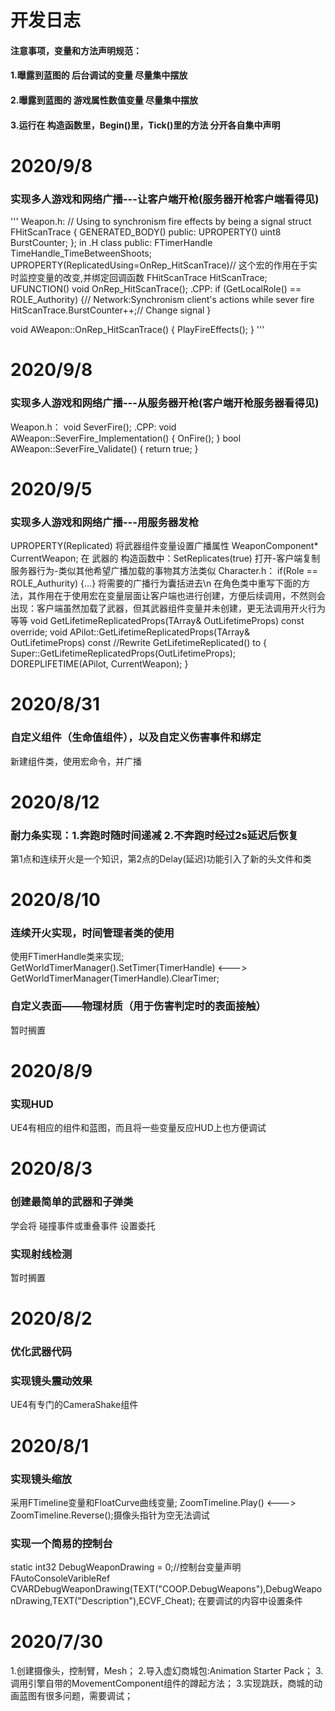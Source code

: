 # 开发日志
#### 注意事项，变量和方法声明规范：
#### 1.曝露到蓝图的 后台调试的变量       尽量集中摆放
#### 2.曝露到蓝图的 游戏属性数值变量     尽量集中摆放
#### 3.运行在 构造函数里，Begin()里，Tick()里的方法 分开各自集中声明

# 2020/9/8
### 实现多人游戏和网络广播---让客户端开枪(服务器开枪客户端看得见)
'''
Weapon.h:
// Using to synchronism fire effects by being a signal
struct FHitScanTrace
{
	GENERATED_BODY()
public:
	UPROPERTY()
	uint8 BurstCounter;
};
in .H class public:
FTimerHandle TimeHandle_TimeBetweenShoots;
UPROPERTY(ReplicatedUsing=OnRep_HitScanTrace)// 这个宏的作用在于实时监控变量的改变,并绑定回调函数
FHitScanTrace HitScanTrace;
UFUNCTION()
void OnRep_HitScanTrace();
.CPP:
if (GetLocalRole() == ROLE_Authority) {// Network:Synchronism client's actions while sever fire
	HitScanTrace.BurstCounter++;// Change signal
}

void AWeapon::OnRep_HitScanTrace()
{
	PlayFireEffects();
}
'''

# 2020/9/8
### 实现多人游戏和网络广播---从服务器开枪(客户端开枪服务器看得见)
Weapon.h：
void SeverFire();
.CPP:
void AWeapon::SeverFire_Implementation()
{
	OnFire();
}
bool AWeapon::SeverFire_Validate()
{
	return true;
}

# 2020/9/5
### 实现多人游戏和网络广播---用服务器发枪
UPROPERTY(Replicated) 将武器组件变量设置广播属性
WeaponComponent* CurrentWeapon;
在 武器的 构造函数中：SetReplicates(true) 打开-客户端复制服务器行为-类似其他希望广播加载的事物其方法类似
Character.h：
if(Role == ROLE_Authurity)
{...} 将需要的广播行为囊括进去\n
在角色类中重写下面的方法，其作用在于使用宏在变量层面让客户端也进行创建，方便后续调用，不然则会出现：客户端虽然加载了武器，但其武器组件变量并未创建，更无法调用开火行为等等
void GetLifetimeReplicatedProps(TArray<FLifetimeProperty>& OutLifetimeProps) const override;
void APilot::GetLifetimeReplicatedProps(TArray<FLifetimeProperty>& OutLifetimeProps) const //Rewrite GetLifetimeReplicated() to 
{
	Super::GetLifetimeReplicatedProps(OutLifetimeProps);
	DOREPLIFETIME(APilot, CurrentWeapon);
}

# 2020/8/31
### 自定义组件（生命值组件），以及自定义伤害事件和绑定
新建组件类，使用宏命令，并广播

# 2020/8/12
### 耐力条实现：1.奔跑时随时间递减 2.不奔跑时经过2s延迟后恢复
第1点和连续开火是一个知识，第2点的Delay(延迟)功能引入了新的头文件和类

# 2020/8/10
### 连续开火实现，时间管理者类的使用
使用FTimerHandle类来实现; GetWorldTimerManager().SetTimer(TimerHandle) <---> GetWorldTimerManager(TimerHandle).ClearTimer;

### 自定义表面——物理材质（用于伤害判定时的表面接触）
暂时搁置

# 2020/8/9
### 实现HUD
UE4有相应的组件和蓝图，而且将一些变量反应HUD上也方便调试

# 2020/8/3
### 创建最简单的武器和子弹类
学会将 碰撞事件或重叠事件 设置委托
### 实现射线检测
暂时搁置

# 2020/8/2
### 优化武器代码
### 实现镜头震动效果
UE4有专门的CameraShake组件

# 2020/8/1
### 实现镜头缩放
采用FTimeline变量和FloatCurve曲线变量; ZoomTimeline.Play() <---> ZoomTimeline.Reverse();摄像头指针为空无法调试

### 实现一个简易的控制台
static int32 DebugWeaponDrawing = 0;//控制台变量声明
FAutoConsoleVaribleRef CVARDebugWeaponDrawing(TEXT("COOP.DebugWeapons"),DebugWeaponDrawing,TEXT("Description"),ECVF_Cheat);
在要调试的内容中设置条件

# 2020/7/30
1.创建摄像头，控制臂，Mesh；
2.导入虚幻商城包:Animation Starter Pack；
3.调用引擎自带的MovementComponent组件的蹲起方法；
3.实现跳跃，商城的动画蓝图有很多问题，需要调试；